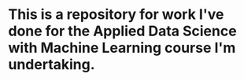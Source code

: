 # This is a repository for work I've done for the Applied Data Science with Machine Learning course I'm undertaking.

